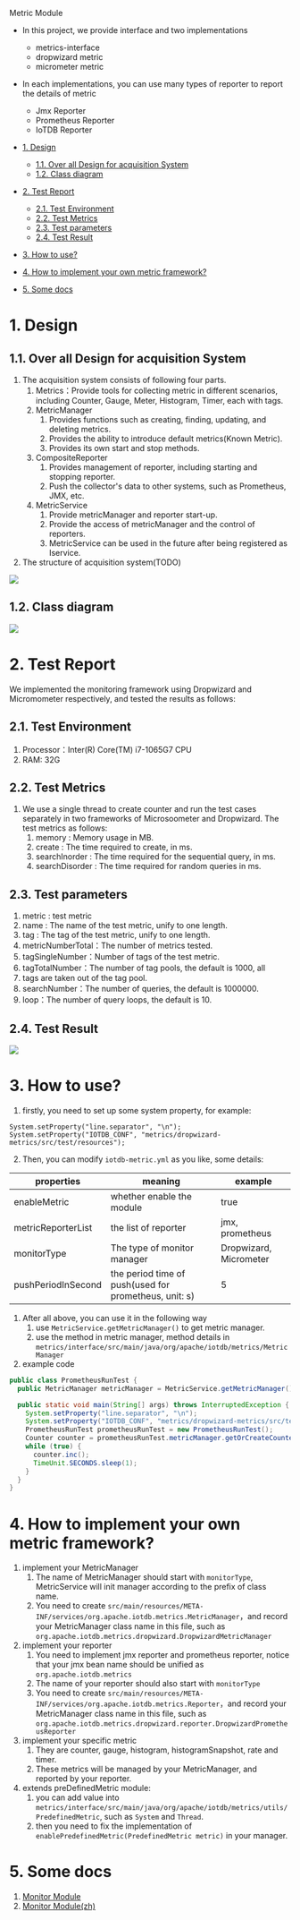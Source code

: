 <!--

    Licensed to the Apache Software Foundation (ASF) under one
    or more contributor license agreements.  See the NOTICE file
    distributed with this work for additional information
    regarding copyright ownership.  The ASF licenses this file
    to you under the Apache License, Version 2.0 (the
    "License"); you may not use this file except in compliance
    with the License.  You may obtain a copy of the License at

        http://www.apache.org/licenses/LICENSE-2.0

    Unless required by applicable law or agreed to in writing,
    software distributed under the License is distributed on an
    "AS IS" BASIS, WITHOUT WARRANTIES OR CONDITIONS OF ANY
    KIND, either express or implied.  See the License for the
    specific language governing permissions and limitations
    under the License.

-->
Metric Module

- In this project, we provide interface and two implementations
  - metrics-interface
  - dropwizard metric
  - micrometer metric
- In each implementations, you can use many types of reporter to report the details of metric
  - Jmx Reporter
  - Prometheus Reporter
  - IoTDB Reporter


- [1. Design](#1-design)
  - [1.1. Over all Design for acquisition System](#11-over-all-design-for-acquisition-system)
  - [1.2. Class diagram](#12-class-diagram)
- [2. Test Report](#2-test-report)
  - [2.1. Test Environment](#21-test-environment)
  - [2.2. Test Metrics](#22-test-metrics)
  - [2.3. Test parameters](#23-test-parameters)
  - [2.4. Test Result](#24-test-result)
- [3. How to use?](#3-how-to-use)
- [4. How to implement your own metric framework?](#4-how-to-implement-your-own-metric-framework)
- [5. Some docs](#5-some-docs)

# 1. Design

## 1.1. Over all Design for acquisition System
1. The acquisition system consists of following four parts.
   1.  Metrics：Provide tools for collecting metric in different scenarios, including Counter, Gauge, Meter, Histogram, Timer, each with tags.
   2. MetricManager
      1. Provides functions such as creating, finding, updating, and deleting metrics.
      2. Provides the ability to introduce default metrics(Known Metric).
      3. Provides its own start and stop methods.
   3. CompositeReporter
      1. Provides management of reporter, including starting and stopping reporter.
      2. Push the collector's data to other systems, such as Prometheus, JMX, etc.
   4. MetricService
      1. Provide metricManager and reporter start-up.
      2. Provide the access of metricManager and the control of reporters.
      3. MetricService can be used in the future after being registered as Iservice.
2. The structure of acquisition system(TODO)

![](https://cwiki.apache.org/confluence/download/attachments/184616789/image2021-11-3_10-49-3.png?version=1&modificationDate=1635907745000&api=v2)

## 1.2. Class diagram
![](https://cwiki.apache.org/confluence/download/attachments/184616789/image2021-11-3_10-53-25.png?version=1&modificationDate=1635908006000&api=v2)

# 2. Test Report
We implemented the monitoring framework using Dropwizard and Micromometer respectively, and tested the results as follows:

## 2.1. Test Environment
1. Processor：Inter(R) Core(TM) i7-1065G7 CPU
2. RAM: 32G

## 2.2. Test Metrics
1. We use a single thread to create counter and run the test cases separately in two frameworks of Microsoometer and Dropwizard. The test metrics as follows:
   1. memory : Memory usage in MB.
   2. create : The time required to create, in ms.
   3. searchInorder : The time required for the sequential query, in ms.
   4. searchDisorder : The time required for random queries in ms.

## 2.3. Test parameters
1. metric : test metric 
2. name : The name of the test metric, unify to one length.
3. tag : The tag of the test metric, unify to one length.
4. metricNumberTotal：The number of metrics tested.
5. tagSingleNumber：Number of tags of the test metric.
6. tagTotalNumber：The number of tag pools, the default is 1000, all
7. tags are taken out of the tag pool.
8. searchNumber：The number of queries, the default is 1000000.
9. loop：The number of query loops, the default is 10.

## 2.4. Test Result
![](https://cwiki.apache.org/confluence/download/attachments/184617400/image2021-7-14_16-32-55.png?version=1&modificationDate=1626403814000&api=v2)

# 3. How to use?
1. firstly, you need to set up some system property, for example:

```
System.setProperty("line.separator", "\n");
System.setProperty("IOTDB_CONF", "metrics/dropwizard-metrics/src/test/resources");
```

2. Then, you can modify `iotdb-metric.yml` as you like, some details:

| properties         | meaning                                               | example                |
| ------------------ | ----------------------------------------------------- | ---------------------- |
| enableMetric       | whether enable the module                             | true                   |
| metricReporterList | the list of reporter                                  | jmx, prometheus        |
| monitorType        | The type of monitor manager                           | Dropwizard, Micrometer |
| pushPeriodInSecond | the period time of push(used for prometheus, unit: s) | 5                      |

1. After all above, you can use it in the following way
   1. use `MetricService.getMetricManager()` to get metric manager.
   2. use the method in metric manager, method details in `metrics/interface/src/main/java/org/apache/iotdb/metrics/MetricManager`
2. example code

```java
public class PrometheusRunTest {
  public MetricManager metricManager = MetricService.getMetricManager();

  public static void main(String[] args) throws InterruptedException {
    System.setProperty("line.separator", "\n");
    System.setProperty("IOTDB_CONF", "metrics/dropwizard-metrics/src/test/resources");
    PrometheusRunTest prometheusRunTest = new PrometheusRunTest();
    Counter counter = prometheusRunTest.metricManager.getOrCreateCounter("counter");
    while (true) {
      counter.inc();
      TimeUnit.SECONDS.sleep(1);
    }
  }
}
```

# 4. How to implement your own metric framework?
1. implement your MetricManager
   1. The name of MetricManager should start with `monitorType`, MetricService will init manager according to the prefix of class name.
   2. You need to create `src/main/resources/META-INF/services/org.apache.iotdb.metrics.MetricManager`，and record your MetricManager class name in this file, such as `org.apache.iotdb.metrics.dropwizard.DropwizardMetricManager`
2. implement your reporter
   1. You need to implement jmx reporter and prometheus reporter, notice that your jmx bean name should be unified as `org.apache.iotdb.metrics`
   2. The name of your reporter should also start with `monitorType`
   3. You need to create `src/main/resources/META-INF/services/org.apache.iotdb.metrics.Reporter`，and record your MetricManager class name in this file, such as `org.apache.iotdb.metrics.dropwizard.reporter.DropwizardPrometheusReporter`
3. implement your specific metric
   1. They are counter, gauge, histogram, histogramSnapshot, rate and timer.
   2. These metrics will be managed by your MetricManager, and reported by your reporter.
4. extends preDefinedMetric module:
   1. you can add value into `metrics/interface/src/main/java/org/apache/iotdb/metrics/utils/PredefinedMetric`, such as `System` and `Thread`.
   2. then you need to fix the implementation of `enablePredefinedMetric(PredefinedMetric metric)` in your manager.

# 5. Some docs
1. <a href = "https://cwiki.apache.org/confluence/display/IOTDB/Monitor+Module">Monitor Module</a>
2. <a href = "https://cwiki.apache.org/confluence/pages/viewpage.action?pageId=184616789">Monitor Module(zh)</a>
